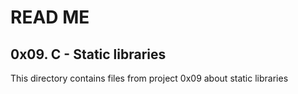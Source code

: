 # READ ME

## 0x09. C - Static libraries

This directory contains files from project 0x09 about static libraries 
